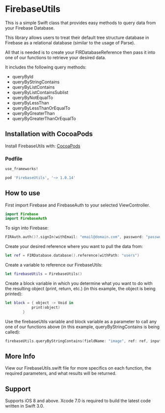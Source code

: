 
# FirebaseUtils

This is a simple Swift class that provides easy methods to query data from your Firebase Database.

This library allows users to treat their default tree structure database in Firebase as a relational database (similar to the usage of Parse).

All that is needed is to create your FIRDatabaseReference then pass it into one of our functions to retrieve your desired data. 

It includes the following query methods:
- queryById
- queryByStringContains
- queryByListContains
- queryByListContainsSublist
- queryByNotEqualTo
- queryByLessThan
- queryByLessThanOrEqualTo
- queryByGreaterThan
- queryByGreaterThanOrEqualTo

## Installation with CocoaPods

Install FirebaseUtils with: [CocoaPods](http://cocoapods.org)

### Podfile

```ruby
use_frameworks!

pod 'FirebaseUtils', '~> 1.0.14'
```

## How to use
First import Firebase and FirebaseAuth to your selected ViewController.
```swift
import Firebase
import FirebaseAuth
```
To sign into Firebase:
```swift
FIRAuth.auth()?.signIn(withEmail: "email@domain.com", password: "password", completion: nil)
```

Create your desired reference where you want to pull the data from:
```swift
let ref = FIRDatabase.database().reference(withPath: "users")
```

Create a variable to reference our FirebaseUtils:
```swift
let firebaseUtils = FirebaseUtils()
```

Create a block variable in which you determine what you want to do with the resulting object (print, return, etc.)
(in this example, the object is being printed):
```swift
let block = { object -> Void in
            print(object)
        }
```

Use the firebaseUtils variable and block variable as a parameter to call any one of our functions above 
(in this example, queryByStringContains is being called):
```swift
firebaseUtils.queryByStringContains(fieldName: "image", ref: ref, inputValue: "https://www.example.com", withBlock: block)
```
## More Info

View our FirebaseUtils.swift file for more specifics on each function, the required parameters, and what results will be returned. 

## Support

Supports iOS 8 and above. Xcode 7.0 is required to build the latest code written in Swift 3.0.
